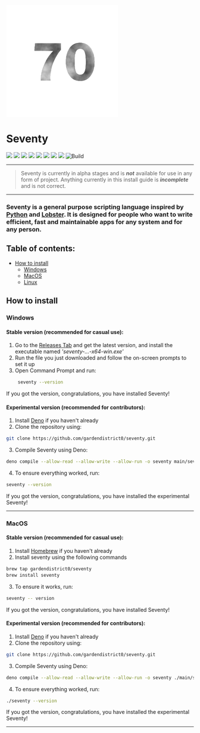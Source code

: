 <img src="docs/assets/seventy.png" width="300" />

# Seventy

![](https://img.shields.io/badge/license-Zlib%2Flibpng-blue)
![](https://img.shields.io/github/v/release/gardendistrict0/seventy?display_name=release&style=flat&link=https%3A%2F%2Fgithub.com%2Fgardendistrict0%2Fseventy%2Freleases)
![](https://img.shields.io/github/last-commit/gardendistrict0/seventy)
![](https://img.shields.io/github/repo-size/gardendistrict0/seventy)
![](https://img.shields.io/github/issues/gardendistrict0/seventy)
![](https://img.shields.io/github/issues-pr/gardendistrict0/seventy)
![](https://img.shields.io/github/contributors/gardendistrict0/seventy)
![](https://img.shields.io/github/commit-activity/m/gardendistrict0/seventy)
![Build](https://img.shields.io/github/actions/workflow/status/gardendistrict0/seventy/build.yml)

---

> Seventy is currently in alpha stages and is ***not*** available for use in any form of project. Anything currently in this install guide is ***incomplete*** and is not correct.
---
### Seventy is a general purpose scripting language inspired by [Python](https://www.python.org) and [Lobster](https://strlen.com/lobster/). It is designed for people who want to write efficient, fast and maintainable apps for any system and for any person.

## Table of contents:
- [How to install](https://github.com/gardendistrict0/seventy#how-to-install)
  - [Windows](https://github.com/gardendistrict0/seventy#windows)
  - [MacOS](https://github.com/gardendistrict0/seventy#macos)
  - [Linux](https://github.com/gardendistrict0/seventy#linux)


## How to install

### Windows
#### Stable version (recommended for casual use):
1. Go to the [Releases Tab](https://github.com/gardendistrict0/seventy/releases) and get the latest version, and install the executable named *'seventy-...-x64-win.exe'*
2. Run the file you just downloaded and follow the on-screen prompts to set it up
3. Open Command Prompt and run:
    ```bash
     seventy --version 
    ```
If you got the version, congratulations, you have installed Seventy!

#### Experimental version (recommended for contributors):
1. Install [Deno](https://deno.land) if you haven't already
2. Clone the repository using:
```bash
git clone https://github.com/gardendistrict0/seventy.git
```

3. Compile Seventy using Deno:
```bash
deno compile --allow-read --allow-write --allow-run -o seventy main/seventy.ts
```

4. To ensure everything worked, run:
```bash
seventy --version
```

If you got the version, congratulations, you have installed the experimental Seventy!

---

### MacOS
#### Stable version (recommended for casual use):
1. Install [Homebrew](brew.sh) if you haven't already
2. Install seventy using the following commands
```bash
brew tap gardendistrict0/seventy
brew install seventy
```
3. To ensure it works, run:
```bash
seventy -- version
```
If you got the version, congratulations, you have installed Seventy!

#### Experimental version (recommended for contributors):
1. Install [Deno](https://deno.land) if you haven't already
2. Clone the repository using:
```bash
git clone https://github.com/gardendistrict0/seventy.git
```

3. Compile Seventy using Deno:
```bash
deno compile --allow-read --allow-write --allow-run -o seventy ./main/seventy.ts
```

4. To ensure everything worked, run:
```bash
./seventy --version
```

If you got the version, congratulations, you have installed the experimental Seventy!

---
